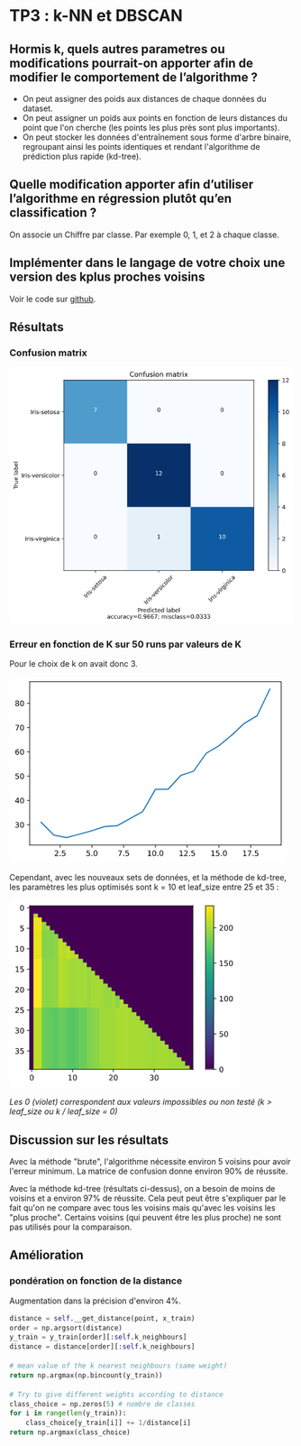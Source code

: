 # TP3 : k-NN et DBSCAN

## Hormis k, quels autres parametres ou modifications pourrait-on apporter afin de modifier le comportement de l’algorithme ?

- On peut assigner des poids aux distances de chaque données du dataset.
- On peut assigner un poids aux points en fonction de leurs distances du point que l'on cherche (les points les plus près sont plus importants).
- On peut stocker les données d'entraînement sous forme d'arbre binaire, regroupant ainsi les points identiques et rendant l'algorithme de prédiction plus rapide (kd-tree).

## Quelle modification apporter afin d’utiliser l’algorithme en régression plutôt qu’en classification ?

On associe un Chiffre par classe. Par exemple 0, 1, et 2 à chaque classe.

## Implémenter  dans  le  langage  de  votre  choix  une version  des  kplus proches voisins

Voir le code sur [github](https://github.com/maxencerb/KNN-IRIS-ESILV).

## Résultats

### Confusion matrix

![confusion matrix with knn and IRIS dataset (kd-tree)](data/confusion_matrix.png)

### Erreur en fonction de K sur 50 runs par valeurs de K

Pour le choix de k on avait donc 3.

![Error function of k with knn and IRIS dataset (kd-tree) on 50 run for each k value](data/errer=f(k).png)

Cependant, avec les nouveaux sets de données, et la méthode de kd-tree, les paramètres les plus optimisés sont k = 10 et leaf_size entre 25 et 35 :

![Erreur en fonction de la taille de la feuille (lignes) et de k (colonnes)](data/choix_param_leaf_k.png)

*Les 0 (violet) correspondent aux valeurs impossibles ou non testé (k > leaf_size ou k / leaf_size = 0)*

## Discussion sur les résultats

Avec la méthode "brute", l'algorithme nécessite environ 5 voisins pour avoir l'erreur minimum. La matrice de confusion donne environ 90% de réussite.

Avec la méthode kd-tree (résultats ci-dessus), on a besoin de moins de voisins et a environ 97% de réussite. Cela peut peut être s'expliquer par le fait qu'on ne compare avec tous les voisins mais qu'avec les voisins les "plus proche". Certains voisins (qui peuvent être les plus proche) ne sont pas utilisés pour la comparaison.

## Amélioration

### pondération on fonction de la distance

Augmentation dans la précision d'environ 4%.

```python
distance = self.__get_distance(point, x_train)
order = np.argsort(distance)
y_train = y_train[order][:self.k_neighbours]
distance = distance[order][:self.k_neighbours]

# mean value of the k nearest neighbours (same weight)
return np.argmax(np.bincount(y_train))

# Try to give different weights according to distance
class_choice = np.zeros(5) # nombre de classes
for i in range(len(y_train)):
    class_choice[y_train[i]] += 1/distance[i]
return np.argmax(class_choice)
```
